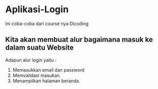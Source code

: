 # Aplikasi-Login
Ini coba-coba dari course nya Dicoding

## Kita akan membuat alur bagaimana masuk ke dalam suatu **Website**  
Adapun alur login yaitu :
1. Memasukkan email dan password
2. Memvalidasi masukan.
3. Menampilkan halaman beranda.
